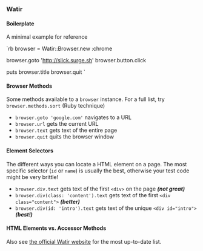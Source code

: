 ### Watir

#### Boilerplate

A minimal example for reference

  `rb
  browser = Watir::Browser.new :chrome

  browser.goto 'http://slick.surge.sh'
  browser.button.click

  puts browser.title
  browser.quit
  `

#### Browser Methods

Some methods available to a `browser` instance. For a full list, try `browser.methods.sort` (Ruby technique)

  * `browser.goto 'google.com'` navigates to a URL
  * `browser.url` gets the current URL
  * `browser.text` gets text of the entire page
  * `browser.quit` quits the browser window

#### Element Selectors

The different ways you can locate a HTML element on a page. The most specific selector (`id` or `name`) is usually the best,
otherwise your test code might be very brittle!

  * `browser.div.text` gets text of the first `<div>` on the page _**(not great)**_
  * `browser.div(class: 'content').text` gets text of the first `<div class="content">` _**(better)**_
  * `browser.div(id: 'intro').text` gets text of the unique `<div id="intro">` _**(best!)**_

#### HTML Elements vs. Accessor Methods

Also see [the official Watir website](http://watir.com/guides/elements/) for the most up-to-date list.

